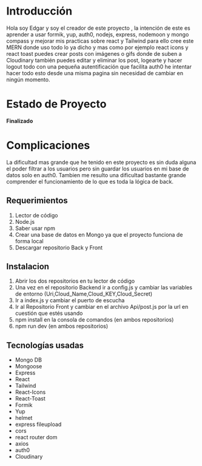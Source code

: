 # Introducción 
Hola soy Edgar y soy el creador de este proyecto , la intención de este es aprender a usar formik, yup, auth0, nodejs, express, nodemoon y mongo compass y mejorar mis practicas sobre react y Tailwind para ello cree este MERN donde uso todo lo ya dicho y mas como por ejemplo react icons y react toast puedes crear posts con imágenes o gifs donde de suben a Cloudinary también puedes editar y  eliminar los post, logearte y hacer logout todo con una pequeña autentificación que facilita auth0  he intentar hacer todo esto desde una misma pagina sin necesidad de cambiar  en ningún momento.

# Estado de Proyecto

**Finalizado**

# Complicaciones 
La dificultad mas grande que he tenido en este proyecto es sin duda alguna el poder filtrar a los usuarios pero sin guardar los usuarios en mi base de datos solo en auth0. 
Tambien me resulto una dificultad bastante grande comprender el funcionamiento de lo que es toda la lógica de back. 

## Requerimientos 
 1. Lector de código
 2. Node.js
 3. Saber usar npm 
 4. Crear una base de datos en Mongo ya que el proyecto funciona de forma local  
 5. Descargar repositorio Back y Front

## Instalacion
 1. Abrir los dos repositorios en tu lector de código
 2. Una vez en el repositorio Backend ir a config.js y cambiar las variables de entorno (Uri,Cloud_Name,Cloud_KEY,Cloud_Secret)
 3. Ir a index.js y cambiar el puerto de escucha 
 4. Ir al Repositorio Front y cambiar en el archivo Api/post.js por la url en cuestión que estés usando 
 5. npm install en la consola de comandos (en ambos repositorios) 
 6. npm run dev (en ambos repositorios)

## Tecnologías usadas 

 - Mongo DB
 - Mongoose 
 - Express 
 - React 
 - Tailwind 
 - React-Icons
 - React-Toast 
 - Formik 
 - Yup
 - helmet 
 - express fileupload
 - cors 
 - react router dom
 - axios
 - auth0 
 - Cloudinary
